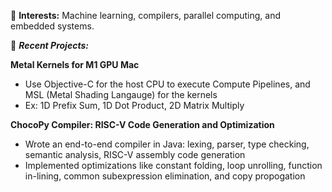 🔭 **Interests:** Machine learning, compilers, parallel computing, and embedded systems.

🌱 _**Recent Projects:**_

   **Metal Kernels for M1 GPU Mac**
   - Use Objective-C for the host CPU to execute Compute Pipelines, and MSL (Metal Shading Langauge) for the kernels
   - Ex: 1D Prefix Sum, 1D Dot Product, 2D Matrix Multiply
   
   **ChocoPy Compiler: RISC-V Code Generation and Optimization**
   - Wrote an end-to-end compiler in Java: lexing, parser, type checking, semantic analysis, RISC-V assembly code generation
   - Implemented optimizations like constant folding, loop unrolling, function in-lining, common subexpression elimination, and copy propogation

<!--
**abhip02/abhip02** is a ✨ _special_ ✨ repository because its `README.md` (this file) appears on your GitHub profile.

Here are some ideas to get you started:

- 🔭 I’m currently working on ...
- 🌱 I’m currently learning ...
- 👯 I’m looking to collaborate on ...
- 🤔 I’m looking for help with ...
- 💬 Ask me about ...
- 📫 How to reach me: ...
- 😄 Pronouns: ...
- ⚡ Fun fact: ...
-->
